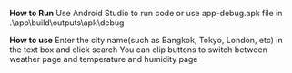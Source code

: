 **How to Run**
Use Android Studio to run code or use app-debug.apk file in .\app\build\outputs\apk\debug

**How to use**
Enter the city name(such as Bangkok, Tokyo, London, etc) in the text box and click search
You can clip buttons to switch between weather page and temperature and humidity page
